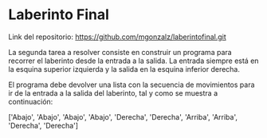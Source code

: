 # Laberinto Final

Link del repositorio: https://github.com/mgonzalz/laberintofinal.git

La segunda tarea a resolver consiste en construir un programa para recorrer el laberinto desde la entrada a la salida. La entrada siempre está en la esquina superior izquierda y la salida en la esquina inferior derecha.

El programa debe devolver una lista con la secuencia de movimientos para ir de la entrada a la salida del laberinto, tal y como se muestra a continuación:

['Abajo', 'Abajo', 'Abajo', 'Abajo', 'Derecha', 'Derecha', 'Arriba', 'Arriba', 'Derecha', 'Derecha']
